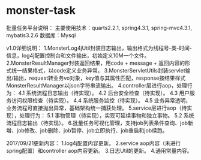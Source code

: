 # monster-task
批量任务平台说明：
主要使用技术：quarts2.2.1, spring4.3.1, spring-mvc4.3.1, mybatis3.2.6
数据库：Mysql

v1.0详细说明：
1.MonsterLog4jUtil封装日志输出，输出格式为线程号-类-时间-信息，log4j配置控制台和文件输出，初始定义10M一个文件。
2.MonsterResultManager封装返回结果，用code + message + 返回内容的形式统一结果格式，以code定义业务异常。
3.MonsterServletUtils封装servlet输出/输出，request转业务vo对象，key值与其属性匹配，response按结果样式MonsterResultManager以json字符串流输出。
4.controller层进行aop，处理行为：
    4.1 系统流程日志输出（待实现）。
    4.2 后台安全检查（待实现）。
    4.3 用户服务访问权限检查（待实现）。
    4.4 系统服务监控（待实现）。
    4.5 业务异常透明，业务流程可直接抛出异常，基础架构统一捕获处理。
5.service层进行aop（待实现），处理行为：
    5.1 事物管理（待实现），实现可延续事物和独立事物。
    5.2 系统流程日志输出（待实现）。
6.批量任务可视化管理，支持job列表条件查询、job新增、job修改、job删除、job暂停、job立即执行、job重启和job续跑。

2017/09/21更新内容：
1.log4j配置内容更新。
2.service aop内容（未进行spring配置）和controller aop内容更新。
3.日志Util的更新。
4.通用常量内容。
